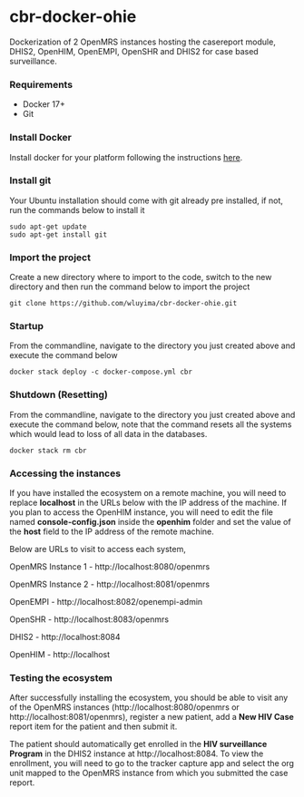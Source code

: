 # cbr-docker-ohie
Dockerization of 2 OpenMRS instances hosting the casereport module,
DHIS2, OpenHIM, OpenEMPI, OpenSHR and DHIS2 for case based surveillance.

### Requirements
- Docker 17+
- Git

### Install Docker
Install docker for your platform following the instructions
[here](https://docs.docker.com/install/#supported-platforms).

### Install git
Your Ubuntu installation should come with git already pre installed, if not, 
run the commands below to install it

```
sudo apt-get update
sudo apt-get install git
```

### Import the project
Create a new directory where to import to the code, switch to the new directory and
then run the command below to import the project

```
git clone https://github.com/wluyima/cbr-docker-ohie.git
```

### Startup
From the commandline, navigate to the directory you just created above and
execute the command below

```
docker stack deploy -c docker-compose.yml cbr
```

### Shutdown (Resetting)
From the commandline, navigate to the directory you just created above and
execute the command below, note that the command resets all the systems
which would lead to loss of all data in the databases.

```
docker stack rm cbr
```

### Accessing the instances
If you have installed the ecosystem on a remote machine, you will need to
replace **localhost** in the URLs below with the IP address of the machine.
If you plan to access the OpenHIM instance, you will need to edit the file
named **console-config.json** inside the **openhim** folder and set the
value of the **host** field to the IP address of the remote machine.

Below are URLs to visit to access each system,

OpenMRS Instance 1 - http://localhost:8080/openmrs

OpenMRS Instance 2 - http://localhost:8081/openmrs

OpenEMPI - http://localhost:8082/openempi-admin

OpenSHR - http://localhost:8083/openmrs

DHIS2 - http://localhost:8084

OpenHIM - http://localhost

### Testing the ecosystem

After successfully installing the ecosystem, you should be able to visit
any of the OpenMRS instances (http://localhost:8080/openmrs or http://localhost:8081/openmrs),
register a new patient, add a **New HIV Case** report item for the patient
and then submit it.

The patient should automatically get enrolled in the **HIV surveillance Program**
in the DHIS2 instance at http://localhost:8084. To view the enrollment, you will
need to go to the tracker capture app and select the org unit mapped to the
OpenMRS instance from which you submitted the case report.
 
